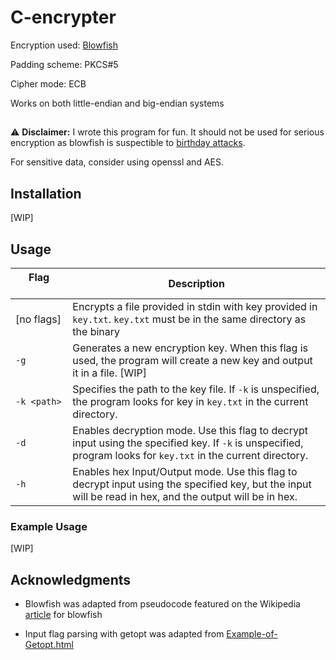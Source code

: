 # C-encrypter

Encryption used: [Blowfish](https://en.wikipedia.org/wiki/Blowfish_(cipher))

Padding scheme: PKCS#5

Cipher mode: ECB

Works on both little-endian and big-endian systems

##

:warning: **Disclaimer:** I wrote this program for fun. It should not be used for serious encryption as blowfish is suspectible to [birthday attacks](https://en.wikipedia.org/wiki/Birthday_attack).

For sensitive data, consider using openssl and AES.

## Installation

[WIP]

## Usage

| Flag &nbsp;&nbsp;&nbsp;&nbsp;&nbsp;&nbsp;&nbsp;&nbsp;&nbsp;&nbsp;&nbsp;&nbsp;&nbsp;&nbsp;&nbsp;         | Description                                                                                   |
|------------|--------------------------------------------------------------------------------------------------------------------------------------------------------------------------------------------|
| [no flags] | Encrypts a file provided in stdin with key provided in `key.txt`. `key.txt` must be in the same directory as the binary                                                                    |
| `-g`       | Generates a new encryption key. When this flag is used, the program will create a new key and output it in a file. [WIP]                                                                   |
| `-k <path>`| Specifies the path to the key file. If `-k` is unspecified, the program looks for key in `key.txt` in the current directory.                                                               |
| `-d`       | Enables decryption mode. Use this flag to decrypt input using the specified key. If `-k` is unspecified, program looks for `key.txt` in the current directory.                             |
| `-h`       | Enables hex Input/Output mode. Use this flag to decrypt input using the specified key, but the input will be read in hex, and the output will be in hex.                      |


### Example Usage

[WIP]


## Acknowledgments

* Blowfish was adapted from pseudocode featured on the Wikipedia [article](https://en.wikipedia.org/wiki/Blowfish_(cipher)) for blowfish

* Input flag parsing with getopt was adapted from [Example-of-Getopt.html](https://www.gnu.org/software/libc/manual/html_node/Example-of-Getopt.html)
